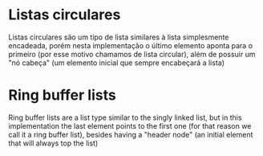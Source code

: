 # Listas circulares

Listas circulares são um tipo de lista similares à lista simplesmente encadeada, porém nesta implementação o último elemento aponta para o primeiro (por esse motivo chamamos de lista circular), além de possuir um "nó cabeça" (um elemento inicial que sempre encabeçará a lista)

# Ring buffer lists

Ring buffer lists are a list type similar to the singly linked list, but in this implementation the last element points to the first one (for that reason we call it a ring buffer list), besides having a "header node" (an initial element that will always top the list)
